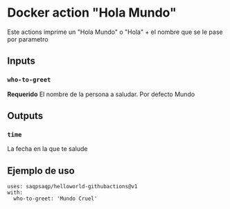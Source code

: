 # Docker action "Hola Mundo"

Este actions imprime un "Hola Mundo" o "Hola" + el nombre que se le pase por parametro

## Inputs

### `who-to-greet`

**Requerido** El nombre de la persona a saludar.  Por defecto Mundo

## Outputs

### `time`

La fecha en la que te salude

## Ejemplo de uso

```
uses: saqpsaqp/helloworld-githubactions@v1
with:
  who-to-greet: 'Mundo Cruel'
```
